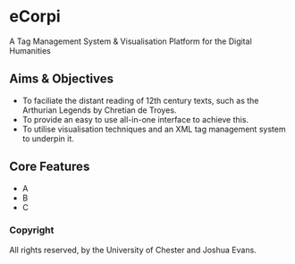 # eCorpi
A Tag Management System &amp; Visualisation Platform for the Digital Humanities

## Aims & Objectives
- To faciliate the distant reading of 12th century texts, such as the Arthurian Legends by Chretian de Troyes.
- To provide an easy to use all-in-one interface to achieve this.
- To utilise visualisation techniques and an XML tag management system to underpin it.

## Core Features
- A
- B
- C

### Copyright
All rights reserved, by the University of Chester and Joshua Evans.
